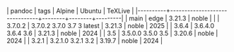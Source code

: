 | pandoc   | tags                          | Alpine | Ubuntu | TeXLive |
|----------+-------------------------------+--------+--------+---------|
| main     | edge                          | 3.21.3 | noble  |         |
| 3.7.0.2  | 3.7.0.2  3.7.0  3.7  3 latest | 3.21.3 | noble  |    2025 |
| 3.6.4    | 3.6.4.0  3.6.4  3.6           | 3.21.3 | noble  |    2024 |
| 3.5      | 3.5.0.0  3.5.0  3.5           | 3.20.6 | noble  |    2024 |
| 3.2.1    | 3.2.1.0  3.2.1  3.2           | 3.19.7 | noble  |    2024 |

